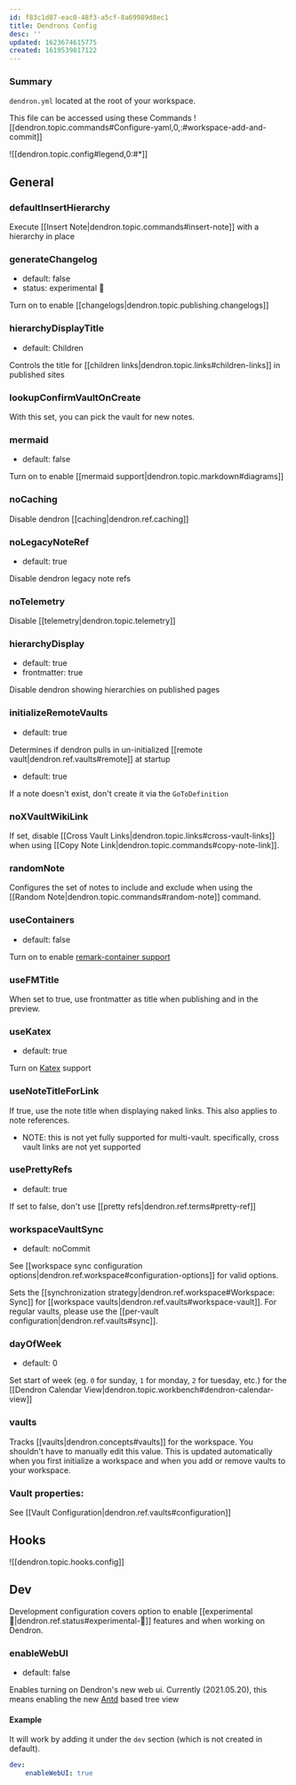 ```yaml
---
id: f83c1d87-eac0-48f3-a5cf-8a69989d8ec1
title: Dendrons Config
desc: ''
updated: 1623674615775
created: 1619539817122
---
```


### Summary

`dendron.yml` located at the root of your workspace.

This file can be accessed using these Commands ![[dendron.topic.commands#Configure-yaml,0,:#workspace-add-and-commit]]

![[dendron.topic.config#legend,0:#*]]

## General

### defaultInsertHierarchy

Execute [[Insert Note|dendron.topic.commands#insert-note]] with a hierarchy in place

### generateChangelog
- default: false
- status: experimental 🚧

Turn on to enable [[changelogs|dendron.topic.publishing.changelogs]]

### hierarchyDisplayTitle
- default: Children

Controls the title for [[children links|dendron.topic.links#children-links]] in published sites

### lookupConfirmVaultOnCreate

With this set, you can pick the vault for new notes.  

### mermaid
- default: false

Turn on to enable [[mermaid support|dendron.topic.markdown#diagrams]]

### noCaching

Disable dendron [[caching|dendron.ref.caching]]

### noLegacyNoteRef
- default: true

Disable dendron legacy note refs

### noTelemetry

Disable [[telemetry|dendron.topic.telemetry]]

### hierarchyDisplay
- default: true
- frontmatter: true

Disable dendron showing hierarchies on published pages

### initializeRemoteVaults
- default: true

Determines if dendron pulls in un-initialized [[remote vault|dendron.ref.vaults#remote]] at startup

- default: true

If a note doesn't exist, don't create it via the `GoToDefinition` 

### noXVaultWikiLink

If set, disable [[Cross Vault Links|dendron.topic.links#cross-vault-links]] when using [[Copy Note Link|dendron.topic.commands#copy-note-link]].

### randomNote

Configures the set of notes to include and exclude when using the [[Random Note|dendron.topic.commands#random-note]] command.

### useContainers
- default: false

Turn on to enable [remark-container support](https://github.com/Nevenall/remark-containers)

### useFMTitle

When set to true, use frontmatter as title when publishing and in the preview.

### useKatex
- default: true

Turn on [Katex](https://katex.org/) support

### useNoteTitleForLink

If true, use the note title when displaying naked links. This also applies to note references. 

- NOTE: this is not yet fully supported for multi-vault. specifically, cross vault links are not yet supported

### usePrettyRefs
- default: true

If set to false, don't use [[pretty refs|dendron.ref.terms#pretty-ref]]

### workspaceVaultSync
- default: noCommit

See [[workspace sync configuration options|dendron.ref.workspace#configuration-options]] for valid options.

Sets the [[synchronization strategy|dendron.ref.workspace#Workspace: Sync]] for [[workspace vaults|dendron.ref.vaults#workspace-vault]]. For regular vaults, please use the [[per-vault configuration|dendron.ref.vaults#sync]].

### dayOfWeek
- default: 0

Set start of week (eg. `0` for sunday, `1` for monday, `2` for tuesday, etc.)  for the [[Dendron Calendar View|dendron.topic.workbench#dendron-calendar-view]]

### vaults

Tracks [[vaults|dendron.concepts#vaults]] for the workspace. You shouldn't have to manually edit this value. This is updated automatically when you first initialize a workspace and when you add or remove vaults to your workspace.

### Vault properties:

See [[Vault Configuration|dendron.ref.vaults#configuration]]
## Hooks

![[dendron.topic.hooks.config]]

## Dev
Development configuration covers option to enable [[experimental 🧪|dendron.ref.status#experimental-🧪]] features and when working on Dendron. 


### enableWebUI
- default: false

Enables turning on Dendron's new web ui. Currently (2021.05.20), this means enabling the new [Antd](https://ant.design/) based tree view

#### Example
It will work by adding it under the `dev` section (which is not created in default).  
```yml
dev:
    enableWebUI: true
```

